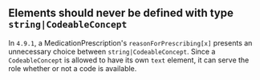 ## Elements should never be defined with type `string|CodeableConcept`

In `4.9.1`, a MedicationPrescription's `reasonForPrescribing[x]` presents an
unnecessary choice between `string|CodeableConcept`.  Since a `CodeableConcept`
is allowed to have its own `text` element, it can serve the role whether or not
a code is available.
